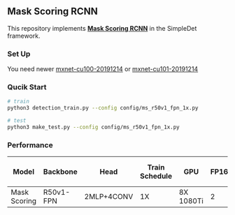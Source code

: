 ## Mask Scoring RCNN

This repository implements [**Mask Scoring RCNN**](https://arxiv.org/abs/1903.00241) in the SimpleDet framework.

### Set Up
You need newer [mxnet-cu100-20191214](https://1dv.aflat.top/mxnet_cu100-1.6.0b20191214-py2.py3-none-manylinux1_x86_64.whl) or [mxnet-cu101-20191214](https://1dv.aflat.top/mxnet_cu101-1.6.0b20191214-py2.py3-none-manylinux1_x86_64.whl)

### Qucik Start
```bash
# train
python3 detection_train.py --config config/ms_r50v1_fpn_1x.py

# test
python3 make_test.py --config config/ms_r50v1_fpn_1x.py
```

### Performance
|Model|Backbone|Head|Train Schedule|GPU|FP16|Train MEM|Train Speed|Image/GPU|Box AP(Mask AP)|Link|
|-----|--------|----|--------------|---|---------|----|---------|-----------|---------------|----|
|Mask Scoring|R50v1-FPN|2MLP+4CONV|1X|8X 1080Ti|2|no|8.1G(3.6G)|23 img/s|37.2(35.0)|[model](https://1dv.aflat.top/ms_r50v1_fpn_1x.zip)
